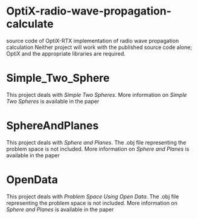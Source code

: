 # OptiX-radio-wave-propagation-calculate
source code of OptiX-RTX implementation of radio wave propagation calculation
Neither project will work with the published source code alone; OptiX and the appropriate libraries are required.

# Simple_Two_Sphere
This project deals with *Simple Two Spheres*.
More information on *Simple Two Spheres* is available in the paper

# SphereAndPlanes
This project deals with *Sphere and Planes*.
The .obj file representing the problem space is not included.
More information on *Sphere and Planes* is available in the paper

# OpenData
This project deals with *Problem Space Using Open Data*.
The .obj file representing the problem space is not included.
More information on *Sphere and Planes* is available in the paper
